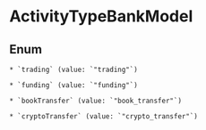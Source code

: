 
# ActivityTypeBankModel

## Enum


    * `trading` (value: `"trading"`)

    * `funding` (value: `"funding"`)

    * `bookTransfer` (value: `"book_transfer"`)

    * `cryptoTransfer` (value: `"crypto_transfer"`)



